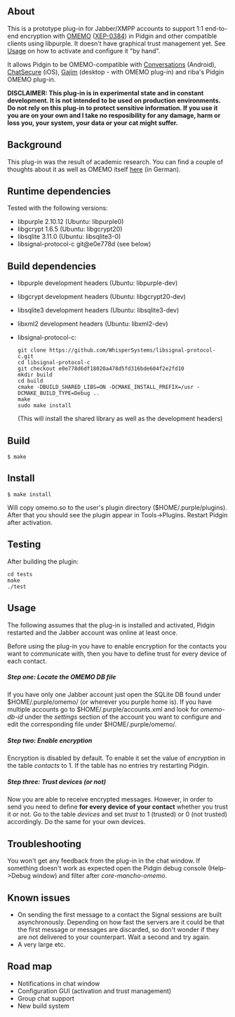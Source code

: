 ## About

This is a prototype plug-in for Jabber/XMPP accounts to support 1:1 end-to-end encryption with [OMEMO](https://conversations.im/omemo/) ([XEP-0384](https://xmpp.org/extensions/xep-0384.html)) in Pidgin and other compatible clients using libpurple.
It doesn't have graphical trust management yet. See [Usage](#usage) on how to activate and configure it "by hand".

It allows Pidgin to be OMEMO-compatible with [Conversations](https://conversations.im/) (Android), [ChatSecure](https://chatsecure.org/) (iOS), [Gajim](https://gajim.org/) (desktop - with OMEMO plug-in) and riba's Pidgin OMEMO plug-in.

**DISCLAIMER: This plug-in is in experimental state and in constant development. It is not intended to be used on production environments. Do not rely on this plug-in to protect sensitive information. If you use it you are on your own and I take no resposibility for any damage, harm or loss you, your system, your data or your cat might suffer.**

## Background

This plug-in was the result of academic research. You can find a couple of thoughts about it as well as OMEMO itself [here](https://userpage.fu-berlin.de/mancho/OMEMO.pdf) (in German).

## Runtime dependencies

Tested with the following versions:

- libpurple 2.10.12 (Ubuntu: libpurple0)
- libgcrypt 1.6.5 (Ubuntu: libgcrypt20)
- libsqlite 3.11.0 (Ubuntu: libsqlite3-0)
- libsignal-protocol-c git@e0e778d (see below)


## Build dependencies

- libpurple development headers (Ubuntu: libpurple-dev)
- libgcrypt development headers (Ubuntu: libgcrypt20-dev)
- libsqlite3 development headers (Ubuntu: libsqlite3-dev)
- libxml2 development headers (Ubuntu: libxml2-dev)
- libsignal-protocol-c:

    ```
    git clone https://github.com/WhisperSystems/libsignal-protocol-c.git
    cd libsignal-protocol-c
    git checkout e0e778d6df18020a478d5fd316bde604f2e2fd10
    mkdir build
    cd build
    cmake -DBUILD_SHARED_LIBS=ON -DCMAKE_INSTALL_PREFIX=/usr -DCMAKE_BUILD_TYPE=Debug ..
    make
    sudo make install
    ```

    (This will install the shared library as well as the development headers)

## Build

    $ make

## Install

	$ make install

Will copy omemo.so to the user's plugin directory ($HOME/.purple/plugins). After
that you should see the plugin appear in Tools->Plugins. Restart Pidgin after activation.

## Testing

After building the plugin:

```
cd tests
make
./test
```

## Usage

The following assumes that the plug-in is installed and activated, Pidgin restarted and the Jabber account was online at least once.

Before using the plug-in you have to enable encryption for the contacts you want to communicate with, then you have to define trust for every device of each contact.

##### Step one: Locate the OMEMO DB file
If you have only one Jabber account just open the SQLite DB found under $HOME/.purple/omemo/ (or wherever you purple home is). If you have multiple accounts go to $HOME/.purple/accounts.xml and look for *omemo-db-id* under the *settings* section of the account you want to configure and edit the corresponding file under $HOME/.purple/omemo/.

##### Step two: Enable encryption
Encryption is disabled by default. To enable it set the value of *encryption* in the table *contacts* to 1. If the table has no entries try restarting Pidgin.

##### Step three: Trust devices (or not)
Now you are able to receive encrypted messages. However, in order to send you need to define **for every device of your contact** whether you trust it or not. Go to the table *devices* and set *trust* to 1 (trusted) or 0 (not trusted) accordingly. Do the same for your own devices.

## Troubleshooting
You won't get any feedback from the plug-in in the chat window. If something doesn't work as expected open the Pidgin debug console (Help->Debug window) and filter after *core-mancho-omemo*.

## Known issues
- On sending the first message to a contact the Signal sessions are built asynchronously. Depending on how fast the servers are it could be that the first message or messages are discarded, so don't wonder if they are not delivered to your counterpart. Wait a second and try again.
- A very large etc.

## Road map
- Notifications in chat window
- Configuration GUI (activation and trust management)
- Group chat support
- New build system
